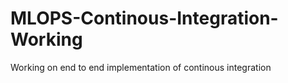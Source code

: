 # MLOPS-Continous-Integration-Working
Working on end to end implementation of continous integration
